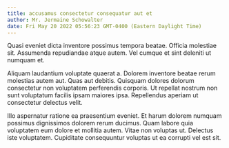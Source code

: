 ```yaml
---
title: accusamus consectetur consequatur aut et
author: Mr. Jermaine Schowalter
date: Fri May 20 2022 05:56:23 GMT-0400 (Eastern Daylight Time)
---
```

Quasi eveniet dicta inventore possimus tempora beatae. Officia molestiae sit. Assumenda repudiandae atque autem. Vel cumque et sint deleniti ut numquam et.

 Aliquam laudantium voluptate quaerat a. Dolorem inventore beatae rerum molestias autem aut. Quas aut debitis. Quisquam dolores dolorum consectetur non voluptatem perferendis corporis. Ut repellat nostrum non sunt voluptatum facilis ipsam maiores ipsa. Repellendus aperiam ut consectetur delectus velit.

 Illo aspernatur ratione ea praesentium eveniet. Et harum dolorem numquam possimus dignissimos dolorem rerum ducimus. Quam labore quia voluptatem eum dolore et mollitia autem. Vitae non voluptas ut. Delectus iste voluptatem. Cupiditate consequuntur voluptas ut ea corrupti vel est sit.